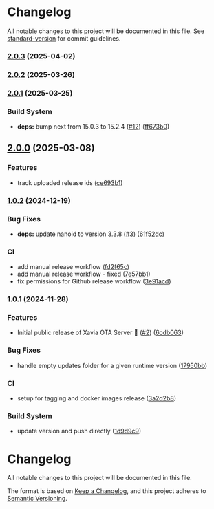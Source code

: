 # Changelog

All notable changes to this project will be documented in this file. See [standard-version](https://github.com/conventional-changelog/standard-version) for commit guidelines.

### [2.0.3](https://github.com/xavia-io/xavia-ota/compare/v2.0.2...v2.0.3) (2025-04-02)

### [2.0.2](https://github.com/xavia-io/xavia-ota/compare/v2.0.1...v2.0.2) (2025-03-26)

### [2.0.1](https://github.com/xavia-io/xavia-ota/compare/v2.0.0...v2.0.1) (2025-03-25)


### Build System

* **deps:** bump next from 15.0.3 to 15.2.4 ([#12](https://github.com/xavia-io/xavia-ota/issues/12)) ([ff673b0](https://github.com/xavia-io/xavia-ota/commit/ff673b00d25e421fbda346329fa23ae761c8cfc2))

## [2.0.0](https://github.com/xavia-io/xavia-ota/compare/v1.0.2...v2.0.0) (2025-03-08)


### Features

* track uploaded release ids ([ce693b1](https://github.com/xavia-io/xavia-ota/commit/ce693b1f9e80fa9c5975f9b058c87f234eee0c5b))

### [1.0.2](https://github.com/xavia-io/xavia-ota/compare/v1.0.1...v1.0.2) (2024-12-19)


### Bug Fixes

* **deps:** update nanoid to version 3.3.8 ([#3](https://github.com/xavia-io/xavia-ota/issues/3)) ([61f52dc](https://github.com/xavia-io/xavia-ota/commit/61f52dc262cca42d161b6ad08b62fac567ba6ae5))


### CI

* add manual release workflow ([fd2f65c](https://github.com/xavia-io/xavia-ota/commit/fd2f65c7e09dadf134fa0b72ee8b87545fa44c76))
* add manual release workflow - fixed ([7e57bb1](https://github.com/xavia-io/xavia-ota/commit/7e57bb17e0ccf4a5693ac61d2b5f8ccc0e7a3955))
* fix permissions for Github release workflow ([3e91acd](https://github.com/xavia-io/xavia-ota/commit/3e91acd6d9f8a778254fee1f81d4d5e946667fb9))

### 1.0.1 (2024-11-28)


### Features

* Initial public release of Xavia OTA Server 🚀 ([#2](https://github.com/xavia-io/xavia-ota/issues/2)) ([6cdb063](https://github.com/xavia-io/xavia-ota/commit/6cdb0633b6976cd993f1a5e760ad0782911e8f67))


### Bug Fixes

* handle empty updates folder for a given runtime version ([17950bb](https://github.com/xavia-io/xavia-ota/commit/17950bb811bef0129d4f07de7403eea226257034))


### CI

* setup for tagging and docker images release ([3a2d2b8](https://github.com/xavia-io/xavia-ota/commit/3a2d2b818ea936468dc780b4f16aaec04688366d))


### Build System

* update version and push directly ([1d9d9c9](https://github.com/xavia-io/xavia-ota/commit/1d9d9c9f07b14da8e8c6b254dc2d924705d16472))

# Changelog

All notable changes to this project will be documented in this file.

The format is based on [Keep a Changelog](https://keepachangelog.com/en/1.0.0/),
and this project adheres to [Semantic Versioning](https://semver.org/spec/v2.0.0.html). 